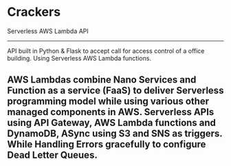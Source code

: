 # Crackers

Serverless AWS Lambda API

-------------------------------------------------------------------------------------------------
API built in Python & Flask to accept call for access control of a office building. Using
Serverless AWS Lambda functions. 

AWS Lambdas combine Nano Services and Function as a service (FaaS) to deliver Serverless 
programming model while using various other managed components in AWS. Serverless APIs using 
API Gateway, AWS Lambda functions and DynamoDB, ASync using S3 and SNS as triggers. While 
Handling Errors gracefully to configure Dead Letter Queues.
-------------------------------------------------------------------------------------------------
